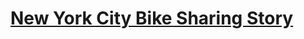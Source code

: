 # [New York City Bike Sharing Story](https://public.tableau.com/app/profile/ellen4214/viz/NewYorkCityBikeData_16334658324050/Story1?publish=yes)
